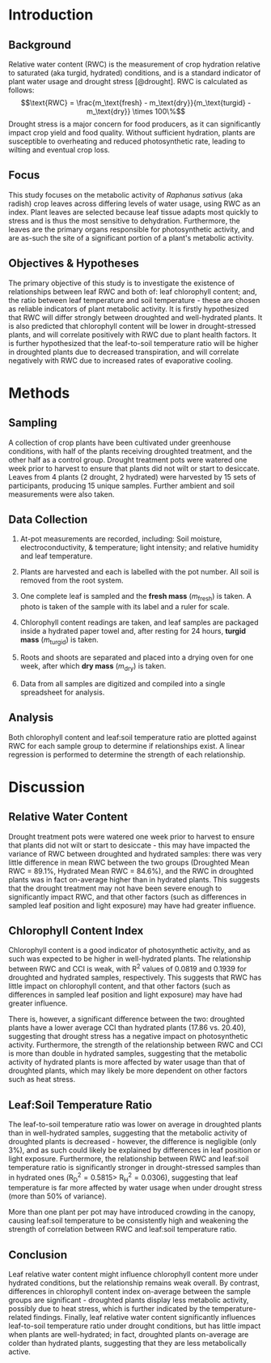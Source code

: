 # Introduction

## Background

Relative water content (RWC) is the measurement of crop hydration
relative to saturated (aka turgid, hydrated) conditions, and is a
standard indicator of plant water usage and drought stress [@drought].
RWC is calculated as follows:
$$\text{RWC} = \frac{m_\text{fresh} - m_\text{dry}}{m_\text{turgid} - m_\text{dry}} \times 100\%$$
Drought stress is a major concern for food producers, as it can
significantly impact crop yield and food quality. Without sufficient
hydration, plants are susceptible to overheating and reduced
photosynthetic rate, leading to wilting and eventual crop loss.

## Focus

This study focuses on the metabolic activity of *Raphanus sativus* (aka
radish) crop leaves across differing levels of water usage, using RWC as
an index. Plant leaves are selected because leaf tissue adapts most
quickly to stress and is thus the most sensitive to dehydration.
Furthermore, the leaves are the primary organs responsible for
photosynthetic activity, and are as-such the site of a significant
portion of a plant's metabolic activity.

## Objectives & Hypotheses

The primary objective of this study is to investigate the existence of
relationships between leaf RWC and both of: leaf chlorophyll content;
and, the ratio between leaf temperature and soil temperature - these are
chosen as reliable indicators of plant metabolic activity. It is firstly
hypothesized that RWC will differ strongly between droughted and
well-hydrated plants. It is also predicted that chlorophyll content will
be lower in drought-stressed plants, and will correlate positively with
RWC due to plant health factors. It is further hypothesized that the
leaf-to-soil temperature ratio will be higher in droughted plants due to
decreased transpiration, and will correlate negatively with RWC due to
increased rates of evaporative cooling.

# Methods

## Sampling

A collection of crop plants have been cultivated under greenhouse
conditions, with half of the plants receiving droughted treatment, and
the other half as a control group. Drought treatment pots were watered
one week prior to harvest to ensure that plants did not wilt or start to
desiccate. Leaves from 4 plants (2 drought, 2 hydrated) were harvested
by 15 sets of participants, producing 15 unique samples. Further ambient
and soil measurements were also taken.

## Data Collection

1.  At-pot measurements are recorded, including: Soil moisture,
    electroconductivity, & temperature; light intensity; and relative
    humidity and leaf temperature.

2.  Plants are harvested and each is labelled with the pot number. All
    soil is removed from the root system.

3.  One complete leaf is sampled and the **fresh mass**
    ($m_{\text{fresh}}$) is taken. A photo is taken of the sample with
    its label and a ruler for scale.

4.  Chlorophyll content readings are taken, and leaf samples are
    packaged inside a hydrated paper towel and, after resting for 24
    hours, **turgid mass** ($m_{\text{turgid}}$) is taken.

5.  Roots and shoots are separated and placed into a drying oven for one
    week, after which **dry mass** ($m_{\text{dry}}$) is taken.

6.  Data from all samples are digitized and compiled into a single
    spreadsheet for analysis.

## Analysis

Both chlorophyll content and leaf:soil temperature ratio are plotted
against RWC for each sample group to determine if relationships exist. A
linear regression is performed to determine the strength of each
relationship.

# Discussion

## Relative Water Content

Drought treatment pots were watered one week prior to harvest to ensure
that plants did not wilt or start to desiccate - this may have impacted
the variance of RWC between droughted and hydrated samples: there was
very little difference in mean RWC between the two groups (Droughted
Mean RWC = 89.1%, Hydrated Mean RWC = 84.6%), and the RWC in droughted
plants was in fact on-average higher than in hydrated plants. This
suggests that the drought treatment may not have been severe enough to
significantly impact RWC, and that other factors (such as differences in
sampled leaf position and light exposure) may have had greater
influence.

## Chlorophyll Content Index

Chlorophyll content is a good indicator of photosynthetic activity, and
as such was expected to be higher in well-hydrated plants. The
relationship between RWC and CCI is weak, with R${}^{2}$ values of
0.0819 and 0.1939 for droughted and hydrated samples, respectively. This
suggests that RWC has little impact on chlorophyll content, and that
other factors (such as differences in sampled leaf position and light
exposure) may have had greater influence.

There is, however, a significant difference between the two: droughted
plants have a lower average CCI than hydrated plants (17.86 vs. 20.40),
suggesting that drought stress has a negative impact on photosynthetic
activity. Furthermore, the strength of the relationship between RWC and
CCI is more than double in hydrated samples, suggesting that the
metabolic activity of hydrated plants is more affected by water usage
than that of droughted plants, which may likely be more dependent on
other factors such as heat stress.

## Leaf:Soil Temperature Ratio

The leaf-to-soil temperature ratio was lower on average in droughted
plants than in well-hydrated samples, suggesting that the metabolic
activity of droughted plants is decreased - however, the difference is
negligible (only 3%), and as such could likely be explained by
differences in leaf position or light exposure. Furthermore, the
relationship between RWC and leaf:soil temperature ratio is
significantly stronger in drought-stressed samples than in hydrated ones
(R${}^{2}_{\text{D}} = 0.5815 >$ R${}^{2}_{\text{H}} = 0.0306$),
suggesting that leaf temperature is far more affected by water usage
when under drought stress (more than 50% of variance).

More than one plant per pot may have introduced crowding in the canopy,
causing leaf:soil temperature to be consistently high and weakening the
strength of correlation between RWC and leaf:soil temperature ratio.

## Conclusion

Leaf relative water content might influence chlorophyll content more
under hydrated conditions, but the relationship remains weak overall. By
contrast, differences in chlorophyll content index on-average between
the sample groups are significant - droughted plants display less
metabolic activity, possibly due to heat stress, which is further
indicated by the temperature-related findings. Finally, leaf relative
water content significantly influences leaf-to-soil temperature ratio
under drought conditions, but has little impact when plants are
well-hydrated; in fact, droughted plants on-average are colder than
hydrated plants, suggesting that they are less metabolically active.
